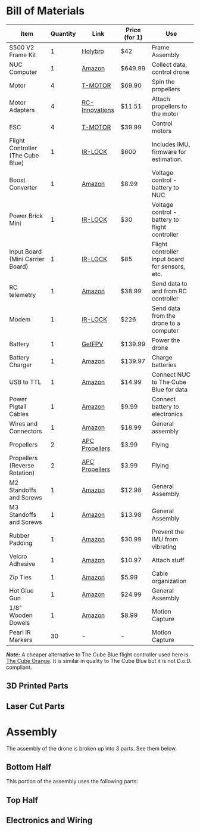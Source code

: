 # Bill of Materials
| Item                              | Quantity | Link                                                                                                                                                                                                                                                                                                                                                                                                                                                                                                    | Price (for 1) | Use                                             |
| --------------------------------- | -------- | ------------------------------------------------------------------------------------------------------------------------------------------------------------------------------------------------------------------------------------------------------------------------------------------------------------------------------------------------------------------------------------------------------------------------------------------------------------------------------------------------------- | ------------- | ----------------------------------------------- |
| S500 V2 Frame Kit                 | 1        | [Holybro](https://holybro.com/products/s500-v2-kit?variant=42724497391805)                                                                                                                                                                                                                                                                                                                                                                                                                              | $42           | Frame Assembly                                  |
| NUC Computer                      | 1        | [Amazon](https://www.amazon.com/dp/B0BT7J7M4V?ref=cm_sw_r_cp_ud_dp_399B34ARB8ES1JM5YT8J&ref_=cm_sw_r_cp_ud_dp_399B34ARB8ES1JM5YT8J&social_share=cm_sw_r_cp_ud_dp_399B34ARB8ES1JM5YT8J&skipTwisterOG=1&th=1)                                                                                                                                                                                                                                                                                             | $649.99       | Collect data, control drone                     |
| Motor                             | 4        | [T-MOTOR](https://store.tmotor.com/product/mn3508-motor-navigator-type.html)                                                                                                                                                                                                                                                                                                                                                                                                                            | $69.90        | Spin the propellers                             |
| Motor Adapters                    | 4        | [RC-Innovations](https://rc-innovations.es/shop/adaptador-helices-t-motor-mn-ccw-m6#attr=)                                                                                                                                                                                                                                                                                                                                                                                                              | $11.51        | Attach propellers to the motor                  |
| ESC                               | 4        | [T-MOTOR](https://store.tmotor.com/product/air-40a-6s-esc.html)                                                                                                                                                                                                                                                                                                                                                                                                                                         | $39.99        | Control motors                                  |
| Flight Controller (The Cube Blue) | 1        | [IR-LOCK](https://irlock.com/products/pixhawk2-1-blue-cube)                                                                                                                                                                                                                                                                                                                                                                                                                                             | $600          | Includes IMU, firmware for estimation.          |
| Boost Converter                   | 1        | [Amazon](https://www.amazon.com/dp/B0CJ2S13YN?ref_=cm_sw_r_ud_dp_WCVA9QBVCH5QRGZ27S3X)                                                                                                                                                                                                                                                                                                                                                                                                                  | $8.99         | Voltage control - battery to NUC                |
| Power Brick Mini                  | 1        | [IR-LOCK](https://irlock.com/products/power-brick-mini)                                                                                                                                                                                                                                                                                                                                                                                                                                                 | $30           | Voltage control - battery to flight controller  |
| Input Board (Mini Carrier Board)  | 1        | [IR-LOCK](https://irlock.com/products/mini-carrier-board)                                                                                                                                                                                                                                                                                                                                                                                                                                               | $85           | Flight controller input board for sensors, etc. |
| RC telemetry                      | 1        | [Amazon](https://www.amazon.com/dp/B00RCAHHFM)                                                                                                                                                                                                                                                                                                                                                                                                                                                          | $38.99        | Send data to and from RC controller             |
| Modem                             | 1        | [IR-LOCK](https://irlock.com/products/rfd900x-us-modem-bundle-fcc-approved)                                                                                                                                                                                                                                                                                                                                                                                                                             | $226          | Send data from the drone to a computer          |
| Battery                           | 1        | [GetFPV](https://www.getfpv.com/lumenier-10000mah-4s-20c-lipo-battery.html)                                                                                                                                                                                                                                                                                                                                                                                                                             | $139.99       | Power the drone                                 |
| Battery Charger                   | 1        | [Amazon](https://www.amazon.com/dp/B01IDNJ5PG?ref_=cm_sw_r_cp_ud_dp_Z3REY5PDZKTT66CDGGE0)                                                                                                                                                                                                                                                                                                                                                                                                               | $139.97       | Charge batteries                                |
| USB to TTL                        | 1        | [Amazon](https://www.amazon.com/dp/B06ZYPLFNB?ref=cm_sw_r_cp_ud_dp_X786SY764PNK2JPQVCCP&ref_=cm_sw_r_cp_ud_dp_X786SY764PNK2JPQVCCP&social_share=cm_sw_r_cp_ud_dp_X786SY764PNK2JPQVCCP&skipTwisterOG=1)                                                                                                                                                                                                                                                                                                  | $14.99        | Connect NUC to The Cube Blue for data           |
| Power Pigtail Cables              | 1        | [Amazon](https://www.amazon.com/CERRXIAN-DC5521-Pigtails-Security-Black-M/dp/B0BNPXN8RD/ref=sr_1_2?th=1)                                                                                                                                                                                                                                                                                                                                                                                                | $9.99         | Connect battery to electronics                  |
| Wires and Connectors              | 1        | [Amazon](https://www.amazon.com/Pre-Crimped-Connectors-Pixhawk2-Pixracer-Silicone/dp/B07PBHN7TM/ref=mp_s_a_1_5?keywords=pixhawk+cables&qid=1651876086&sr=8-5)                                                                                                                                                                                                                                                                                                                                           | $18.99        | General assembly                                |
| Propellers                        | 2        | [APC Propellers](https://www.apcprop.com/product/11x4-7sf/)                                                                                                                                                                                                                                                                                                                                                                                                                                             | $3.99         | Flying                                          |
| Propellers (Reverse Rotation)     | 2        | [APC Propellers](https://www.apcprop.com/product/11x4-7sfp/)                                                                                                                                                                                                                                                                                                                                                                                                                                            | $3.99         | Flying                                          |
| M2 Standoffs and Screws           | 1        | [Amazon](https://www.amazon.com/M2-Motherboard-Standoffs-Male-Female-Electronic/dp/B0BP6MT7RP?th=1)                                                                                                                                                                                                                                                                                                                                                                                                     | $12.98        | General Assembly                                |
| M3 Standoffs and Screws           | 1        | [Amazon](https://www.amazon.com/Csdtylh-Male-Female-Standoff-Stainless-Assortment/dp/B06Y5TJXY1/ref=sr_1_3)                                                                                                                                                                                                                                                                                                                                                                                             | $13.98        | General Assembly                                |
| Rubber Padding                    | 1        | [Amazon](https://www.amazon.com/dp/B09H3GSL13?th=1)                                                                                                                                                                                                                                                                                                                                                                                                                                                     | $30.99        | Prevent the IMU from vibrating                  |
| Velcro Adhesive                   | 1        | [Amazon](https://www.amazon.com/Strips-Adhesive-Indoor-Outdoor-Sticky/dp/B07QCWFYC9/ref=sr_1_2?th=1)                                                                                                                                                                                                                                                                                                                                                                                                    | $10.97        | Attach stuff                                    |
| Zip Ties                          | 1        | [Amazon](https://www.amazon.com/HAVE-ME-TD-Cable-Ties/dp/B08TVLYB3Q/ref=sr_1_4?crid=HYOMGXA6HRZR&dib=eyJ2IjoiMSJ9.8X8UYFTZg2-fC4c9eC2sSKXEnzuz4AwnhcJWCBJe9HAY6JRY8k_Zpb22Qu4amolbLslQ4m8_yeo9Lz5Df_BKsHsc5Ie0GroUEoajsO_xxQ6X8mBOzBBJvI5Ed9ZUfhrsgZx57cPZMqGuubatu3r7wB_aurlI0r4Z71tLb4jSlIE_b1X564YBUgl0YlMzKn9rdxyGrj5FkV_kUDJKoJFgZWMlppHkZjNY_ElPDopCMKo.R_SBXJJP3-mln6LhFW_Yt5DcAXQK14qSka29QDzsT_U&dib_tag=se&keywords=cable%2Bties&qid=1715361157&sprefix=cable%2Bties%2Caps%2C131&sr=8-4&th=1) | $5.99         | Cable organization                              |
| Hot Glue Gun                      | 1        | [Amazon](https://www.amazon.com/dp/B0C2VFZ2XL?th=1)                                                                                                                                                                                                                                                                                                                                                                                                                                                     | $24.99        | General Assembly                                |
| 1/8" Wooden Dowels                | 1        | [Amazon](https://www.amazon.com/dp/B07ZP41KTY?th=1)                                                                                                                                                                                                                                                                                                                                                                                                                                                     | $8.99         | Motion Capture                                  |
| Pearl IR Markers                  | 30       | -                                                                                                                                                                                                                                                                                                                                                                                                                                                                                                       | -             | Motion Capture                                  |

***Note:*** A cheaper alternative to The Cube Blue flight controller used here is [The Cube Orange](https://irlock.com/products/cube-orange?variant=17907643908147&currency=USD&utm_medium=product_sync&utm_source=google&utm_content=sag_organic&utm_campaign=sag_organic&utm_campaign=gs-2018-09-19&utm_source=google&utm_medium=smart_campaign&gad_source=1&gclid=Cj0KCQjwrp-3BhDgARIsAEWJ6SxkUAurjztkKEPH3sd8yNxrrjXkz0NEETTFCJsIXDJiQHnI6eSvJ9EaAus8EALw_wcB). It is similar in quality to The Cube Blue but it is not D.o.D. compliant. 
## 3D Printed Parts
## Laser Cut Parts
# Assembly 
The assembly of the drone is broken up into 3 parts. See them below. 
## Bottom Half
This portion of the assembly uses the following parts:
## Top Half
## Electronics and Wiring

